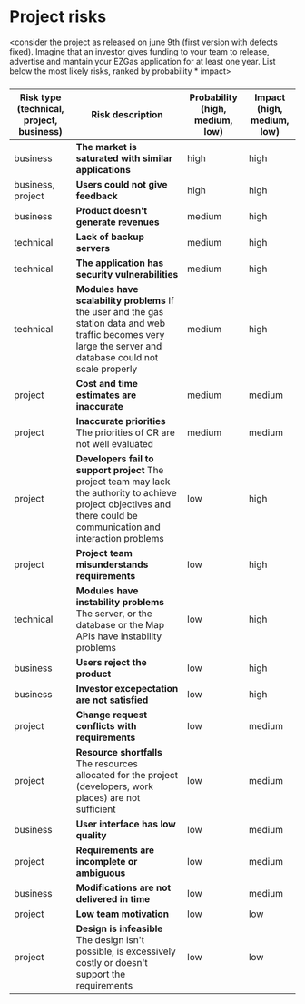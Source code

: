 # Project risks

<consider the project as released on june 9th (first version with defects fixed).
Imagine that an investor gives funding to your team to release, advertise and mantain 
your  EZGas application for at least one year. 
List below the most likely risks, ranked by probability * impact>

###

|  Risk type (technical, project, business) | Risk description | Probability (high, medium, low) | Impact (high, medium, low)|
| ------ | ------ | ---------- | --------------- | 
| business | **The market is saturated with similar applications** | high | high | 9 
| business, project | **Users could not give feedback** | high | high | 9 
| business | **Product doesn't generate revenues** | medium | high | 6 
| technical | **Lack of backup servers** | medium | high | 6
| technical | **The application has security vulnerabilities** | medium | high | 6 
| technical | **Modules have scalability problems** If the user and the gas station data and web traffic becomes very large the server and database could not scale properly | medium | high | 6 
| project | **Cost and time estimates are inaccurate** | medium | medium | 4 
| project | **Inaccurate priorities** The priorities of CR are not well evaluated | medium | medium | 4 
| project | **Developers fail to support project** The project team may lack the authority to achieve project objectives and there could be communication and interaction problems | low | high | 3 
| project | **Project team misunderstands requirements** | low | high | 3
| technical | **Modules have instability problems** The server, or the database or the Map APIs have instability problems | low | high | 3 
| business | **Users reject the product** | low | high | 3 
| business | **Investor excepectation are not satisfied** | low | high | 3
| project | **Change request conflicts with requirements** | low | medium | 2 
| project | **Resource shortfalls** The resources allocated for the project (developers, work places) are not sufficient | low | medium | 2 
| business | **User interface has low quality** | low | medium | 2 
| project | **Requirements are incomplete or ambiguous** | low | medium | 2
| business | **Modifications are not delivered in time** | low | medium | 2 
| project | **Low team motivation** | low | low | 1 
| project | **Design is infeasible** The design isn't possible, is excessively costly or doesn't support the requirements | low | low | 1 


 





 



